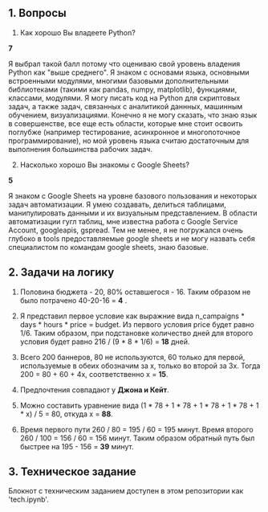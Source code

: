 ## 1. Вопросы

1) Как хорошо Вы владеете Python? 

**7**

Я выбрал такой балл потому что оцениваю свой уровень владения Python как "выше среднего". Я знаком с основами языка, основными встроенными модулями, многими базовыми дополнительными библиотеками (такими как pandas, numpy, matplotlib), функциями, классами, модулями. Я могу писать код на Python для скриптовых задач, а также задач, связанных с аналитикой даннных, машинным обучением, визуализациями. Конечно я не могу сказать, что знаю язык в совершенстве, все еще есть области, которые мне стоит освоить поглубже (например тестирование, асинхронное и многопоточное программирование), но мой уровень языка считаю достаточным для выполнения большинства рабочих задач.

2) Насколько хорошо Вы знакомы с Google Sheets?

**5**

Я знаком с Google Sheets на уровне базового пользования и некоторых задач автоматизации. Я умею создавать, делиться таблицами, манипулировать данными и их визуальным представлением. В области автоматизации гугл таблиц, мне известна работа с Google Service Account, googleapis, gspread. Тем не менее, я не погружался очень глубоко в tools предоставляемые google sheets и не могу назвать себя специалистом по командам google sheets, знаю базовые.


## 2. Задачи на логику

1) Половина бюджета - 20, 80% оставшегося - 16. Таким образом не было потрачено 40-20-16 = **4** .

2) Я представил первое условие как выражние вида n_campaigns * days * hours * price = budget. Из первого условия price будет равно 1/6. Таким образом, при подстановке количество дней для второго условия будет равно 216 / (9 * 8 * 1/6) = **18** дней.

3) Всего 200 баннеров, 80 не используются, 60 только для первой, используемые в обеих обозначим за x, только во второй за 3x. Тогда 200 = 80 + 60 + 4x, соответственно x = **15**.

4) Предпочтения совпадают у **Джона и Кейт**.

5) Можно составить уравнение вида (1 * 78 + 1 * 78 + 1 * 78 + 1 * 78 + 1 * x) / 5 = 80, откуда x = **88**.

6) Время первого пути 260 / 80 = 195 / 60 = 195 минут. Время второго 260 / 100 = 156 / 60 = 156 минут. Таким образом обратный путь был быстрее на 195 - 156 = **39** минут.

## 3. Техническое задание

Блокнот с техническим заданием доступен в этом репозитории как 'tech.ipynb'. 
